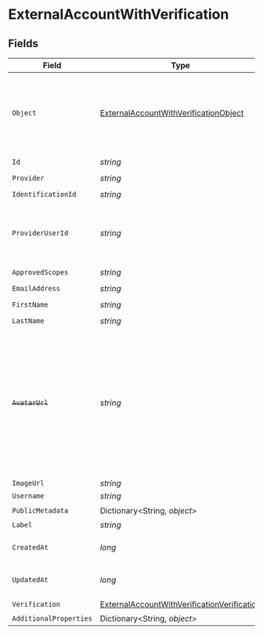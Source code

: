 # ExternalAccountWithVerification


## Fields

| Field                                                                                                                                                   | Type                                                                                                                                                    | Required                                                                                                                                                | Description                                                                                                                                             |
| ------------------------------------------------------------------------------------------------------------------------------------------------------- | ------------------------------------------------------------------------------------------------------------------------------------------------------- | ------------------------------------------------------------------------------------------------------------------------------------------------------- | ------------------------------------------------------------------------------------------------------------------------------------------------------- |
| `Object`                                                                                                                                                | [ExternalAccountWithVerificationObject](../../Models/Components/ExternalAccountWithVerificationObject.md)                                               | :heavy_check_mark:                                                                                                                                      | String representing the object's type. Objects of the same type share the same value.                                                                   |
| `Id`                                                                                                                                                    | *string*                                                                                                                                                | :heavy_check_mark:                                                                                                                                      | N/A                                                                                                                                                     |
| `Provider`                                                                                                                                              | *string*                                                                                                                                                | :heavy_check_mark:                                                                                                                                      | N/A                                                                                                                                                     |
| `IdentificationId`                                                                                                                                      | *string*                                                                                                                                                | :heavy_check_mark:                                                                                                                                      | N/A                                                                                                                                                     |
| `ProviderUserId`                                                                                                                                        | *string*                                                                                                                                                | :heavy_check_mark:                                                                                                                                      | The unique ID of the user in the external provider's system                                                                                             |
| `ApprovedScopes`                                                                                                                                        | *string*                                                                                                                                                | :heavy_check_mark:                                                                                                                                      | N/A                                                                                                                                                     |
| `EmailAddress`                                                                                                                                          | *string*                                                                                                                                                | :heavy_check_mark:                                                                                                                                      | N/A                                                                                                                                                     |
| `FirstName`                                                                                                                                             | *string*                                                                                                                                                | :heavy_check_mark:                                                                                                                                      | N/A                                                                                                                                                     |
| `LastName`                                                                                                                                              | *string*                                                                                                                                                | :heavy_check_mark:                                                                                                                                      | N/A                                                                                                                                                     |
| ~~`AvatarUrl`~~                                                                                                                                         | *string*                                                                                                                                                | :heavy_minus_sign:                                                                                                                                      | : warning: ** DEPRECATED **: This will be removed in a future release, please migrate away from it as soon as possible.<br/><br/>Please use `image_url` instead |
| `ImageUrl`                                                                                                                                              | *string*                                                                                                                                                | :heavy_minus_sign:                                                                                                                                      | N/A                                                                                                                                                     |
| `Username`                                                                                                                                              | *string*                                                                                                                                                | :heavy_minus_sign:                                                                                                                                      | N/A                                                                                                                                                     |
| `PublicMetadata`                                                                                                                                        | Dictionary<String, *object*>                                                                                                                            | :heavy_check_mark:                                                                                                                                      | N/A                                                                                                                                                     |
| `Label`                                                                                                                                                 | *string*                                                                                                                                                | :heavy_minus_sign:                                                                                                                                      | N/A                                                                                                                                                     |
| `CreatedAt`                                                                                                                                             | *long*                                                                                                                                                  | :heavy_check_mark:                                                                                                                                      | Unix timestamp of creation<br/>                                                                                                                         |
| `UpdatedAt`                                                                                                                                             | *long*                                                                                                                                                  | :heavy_check_mark:                                                                                                                                      | Unix timestamp of creation<br/>                                                                                                                         |
| `Verification`                                                                                                                                          | [ExternalAccountWithVerificationVerification](../../Models/Components/ExternalAccountWithVerificationVerification.md)                                   | :heavy_check_mark:                                                                                                                                      | N/A                                                                                                                                                     |
| `AdditionalProperties`                                                                                                                                  | Dictionary<String, *object*>                                                                                                                            | :heavy_minus_sign:                                                                                                                                      | N/A                                                                                                                                                     |